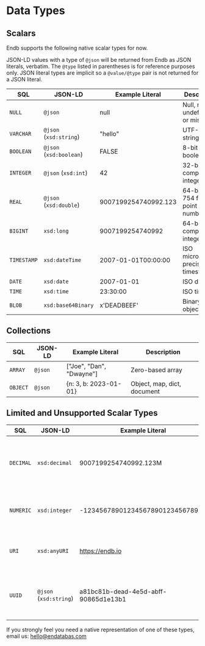 # Data Types

## Scalars

Endb supports the following native scalar types for now.

JSON-LD values with a type of `@json` will be returned from Endb as JSON literals, verbatim.
The `@type` listed in parentheses is for reference purposes only.
JSON literal types are implicit so a `@value/@type` pair is not returned for a JSON literal.

| SQL         | JSON-LD                 | Example Literal      | Description                           |
|-------------|-------------------------|----------------------|---------------------------------------|
| `NULL`      | `@json`                 | null                 | Null, nil, undefined, or missing      |
| `VARCHAR`   | `@json` (`xsd:string`)  | "hello"              | UTF-8 string                          |
| `BOOLEAN`   | `@json` (`xsd:boolean`) | FALSE                | 8-bit boolean                         |
| `INTEGER`   | `@json` (`xsd:int`)     | 42                   | 32-bit two's complement integer (?)   |
| `REAL`      | `@json` (`xsd:double`)  | 9007199254740992.123 | 64-bit IEEE 754 floating point number |
| `BIGINT`    | `xsd:long`              | 9007199254740992     | 64-bit two's complement integer       |
| `TIMESTAMP` | `xsd:dateTime`          | 2007-01-01T00:00:00  | ISO microsecond precision timestamp   |
| `DATE`      | `xsd:date`              | 2007-01-01           | ISO date                              |
| `TIME`      | `xsd:time`              | 23:30:00             | ISO time                              |
| `BLOB`      | `xsd:base64Binary`      | x'DEADBEEF'          | Binary large object                   |

## Collections

| SQL         | JSON-LD            | Example Literal                      | Description                 |
|-------------|--------------------|--------------------------------------|-----------------------------|
| `ARRAY`     | `@json`            | ["Joe", "Dan", "Dwayne"]             | Zero-based array            |
| `OBJECT`    | `@json`            | {n: 3, b: 2023-01-01}                | Object, map, dict, document |

## Limited and Unsupported Scalar Types

| SQL         | JSON-LD                | Example Literal                      | Description                                                                |
|-------------|------------------------|--------------------------------------|----------------------------------------------------------------------------|
| `DECIMAL`   | `xsd:decimal`          | 9007199254740992.123M                | Arbitrary precision decimal. Limited support. Use 2 `BIGINT`s or `VARCHAR` |
| `NUMERIC`   | `xsd:integer`          | -123456789012345678901234567890N     | Arbitrary precision integer. Unsupported. Use `VARCHAR`                    |
| `URI`       | `xsd:anyURI`           | https://endb.io                      | Uniform Resource Identifier. Unsupported. Use `VARCHAR`                    |
| `UUID`      | `@json` (`xsd:string`) | a81bc81b-dead-4e5d-abff-90865d1e13b1 | 128-bit Universally Unique Identifier. Unsupported. Use `VARCHAR`          |

If you strongly feel you need a native representation of one of these types, email us: [hello@endatabas.com](mailto:hello@endatabas.com)
